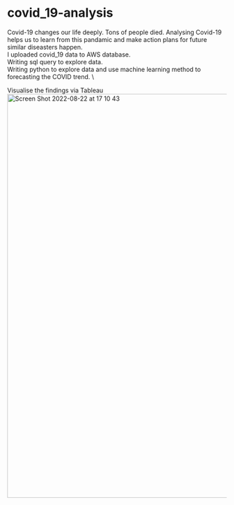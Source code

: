 # covid_19-analysis

Covid-19 changes our life deeply. Tons of people died. Analysing Covid-19 helps us to learn from this pandamic and make action plans for future similar diseasters happen.\
I uploaded covid_19 data to AWS database. \
Writing sql query to explore data. \
Writing python to explore data and use machine learning method to forecasting the COVID trend. \ 

Visualise the findings via Tableau
<img width="925" alt="Screen Shot 2022-08-22 at 17 10 43" src="https://user-images.githubusercontent.com/52843167/186019835-a403bc45-3396-4d2f-b7aa-2d4fc88f98d0.png">
